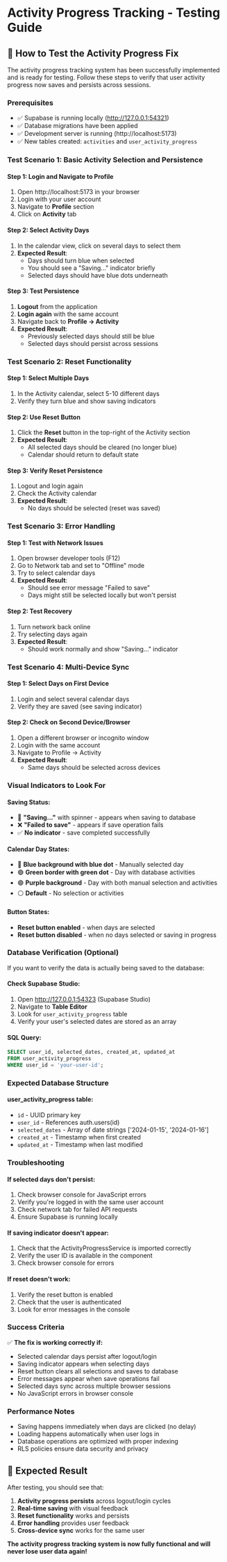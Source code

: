 # Activity Progress Tracking - Testing Guide

## 🧪 **How to Test the Activity Progress Fix**

The activity progress tracking system has been successfully implemented and is ready for testing. Follow these steps to verify that user activity progress now saves and persists across sessions.

### **Prerequisites**
- ✅ Supabase is running locally (http://127.0.0.1:54321)
- ✅ Database migrations have been applied
- ✅ Development server is running (http://localhost:5173)
- ✅ New tables created: `activities` and `user_activity_progress`

### **Test Scenario 1: Basic Activity Selection and Persistence**

#### **Step 1: Login and Navigate to Profile**
1. Open http://localhost:5173 in your browser
2. Login with your user account
3. Navigate to **Profile** section
4. Click on **Activity** tab

#### **Step 2: Select Activity Days**
1. In the calendar view, click on several days to select them
2. **Expected Result**: 
   - Days should turn blue when selected
   - You should see a "Saving..." indicator briefly
   - Selected days should have blue dots underneath

#### **Step 3: Test Persistence**
1. **Logout** from the application
2. **Login again** with the same account
3. Navigate back to **Profile → Activity**
4. **Expected Result**: 
   - Previously selected days should still be blue
   - Selected days should persist across sessions

### **Test Scenario 2: Reset Functionality**

#### **Step 1: Select Multiple Days**
1. In the Activity calendar, select 5-10 different days
2. Verify they turn blue and show saving indicators

#### **Step 2: Use Reset Button**
1. Click the **Reset** button in the top-right of the Activity section
2. **Expected Result**:
   - All selected days should be cleared (no longer blue)
   - Calendar should return to default state

#### **Step 3: Verify Reset Persistence**
1. Logout and login again
2. Check the Activity calendar
3. **Expected Result**: 
   - No days should be selected (reset was saved)

### **Test Scenario 3: Error Handling**

#### **Step 1: Test with Network Issues**
1. Open browser developer tools (F12)
2. Go to Network tab and set to "Offline" mode
3. Try to select calendar days
4. **Expected Result**:
   - Should see error message "Failed to save"
   - Days might still be selected locally but won't persist

#### **Step 2: Test Recovery**
1. Turn network back online
2. Try selecting days again
3. **Expected Result**:
   - Should work normally and show "Saving..." indicator

### **Test Scenario 4: Multi-Device Sync**

#### **Step 1: Select Days on First Device**
1. Login and select several calendar days
2. Verify they are saved (see saving indicator)

#### **Step 2: Check on Second Device/Browser**
1. Open a different browser or incognito window
2. Login with the same account
3. Navigate to Profile → Activity
4. **Expected Result**:
   - Same days should be selected across devices

### **Visual Indicators to Look For**

#### **Saving Status:**
- 🔄 **"Saving..."** with spinner - appears when saving to database
- ❌ **"Failed to save"** - appears if save operation fails
- ✅ **No indicator** - save completed successfully

#### **Calendar Day States:**
- 🔵 **Blue background with blue dot** - Manually selected day
- 🟢 **Green border with green dot** - Day with database activities
- 🟣 **Purple background** - Day with both manual selection and activities
- ⚪ **Default** - No selection or activities

#### **Button States:**
- **Reset button enabled** - when days are selected
- **Reset button disabled** - when no days selected or saving in progress

### **Database Verification (Optional)**

If you want to verify the data is actually being saved to the database:

#### **Check Supabase Studio:**
1. Open http://127.0.0.1:54323 (Supabase Studio)
2. Navigate to **Table Editor**
3. Look for `user_activity_progress` table
4. Verify your user's selected dates are stored as an array

#### **SQL Query:**
```sql
SELECT user_id, selected_dates, created_at, updated_at 
FROM user_activity_progress 
WHERE user_id = 'your-user-id';
```

### **Expected Database Structure**

#### **user_activity_progress table:**
- `id` - UUID primary key
- `user_id` - References auth.users(id)
- `selected_dates` - Array of date strings ['2024-01-15', '2024-01-16']
- `created_at` - Timestamp when first created
- `updated_at` - Timestamp when last modified

### **Troubleshooting**

#### **If selected days don't persist:**
1. Check browser console for JavaScript errors
2. Verify you're logged in with the same user account
3. Check network tab for failed API requests
4. Ensure Supabase is running locally

#### **If saving indicator doesn't appear:**
1. Check that the ActivityProgressService is imported correctly
2. Verify the user ID is available in the component
3. Check browser console for errors

#### **If reset doesn't work:**
1. Verify the reset button is enabled
2. Check that the user is authenticated
3. Look for error messages in the console

### **Success Criteria**

✅ **The fix is working correctly if:**
- Selected calendar days persist after logout/login
- Saving indicator appears when selecting days
- Reset button clears all selections and saves to database
- Error messages appear when save operations fail
- Selected days sync across multiple browser sessions
- No JavaScript errors in browser console

### **Performance Notes**

- Saving happens immediately when days are clicked (no delay)
- Loading happens automatically when user logs in
- Database operations are optimized with proper indexing
- RLS policies ensure data security and privacy

## 🎉 **Expected Result**

After testing, you should see that:
1. **Activity progress persists** across logout/login cycles
2. **Real-time saving** with visual feedback
3. **Reset functionality** works and persists
4. **Error handling** provides user feedback
5. **Cross-device sync** works for the same user

**The activity progress tracking system is now fully functional and will never lose user data again!**
